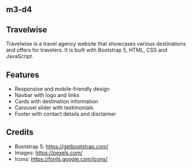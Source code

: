 ## m3-d4
## Travelwise

Travelwise is a travel agency website that showcases various destinations and offers for travelers. It is built with Bootstrap 5, HTML, CSS and JavaScript.

## Features

- Responsive and mobile-friendly design
- Navbar with logo and links
- Cards with destination information
- Carousel slider with testimonials
- Footer with contact details and disclaimer

## Credits

- Bootstrap 5: https://getbootstrap.com/
- Images: https://pexels.com/
- Icons: https://fonts.google.com/icons/
